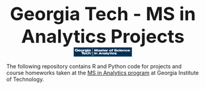 
<p align="center">
<b><font size="7">Georgia Tech - MS in Analytics Projects</font></b>
<br>
  

  <img src="logo.png" width= "30%" height= "30%">


</p>

The following repository contains R and Python code for projects and course homeworks taken at the <a href="https://www.analytics.gatech.edu/">MS in Analytics program</a> at Georgia Institute of Technology.
